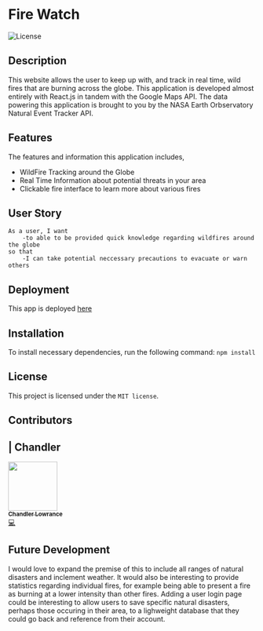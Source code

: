# Fire Watch
![License](https://img.shields.io/badge/License-MIT%202.0-red.svg)

## Description
This website allows the user to keep up with, and track in real time, wild fires that are burning across the globe. This application is developed almost entirely with React.js in tandem with the Google Maps API. The data powering this application is brought to you by the NASA Earth Orbservatory Natural Event Tracker API.

## Features

The features and information this application includes,
- WildFire Tracking around the Globe
- Real Time Information about potential threats in your area
- Clickable fire interface to learn more about various fires

## User Story

```
As a user, I want
    -to able to be provided quick knowledge regarding wildfires around the globe
so that
    -I can take potential neccessary precautions to evacuate or warn others

```

## Deployment

This app is deployed [here](https://global-fire-watch.herokuapp.com/)


## Installation

To install necessary dependencies, run the following command:
`npm install`

## License

This project is licensed under the `MIT license`.

## Contributors

| Chandler
------------ 

[<img src="https://avatars0.githubusercontent.com/u/65209786?s=400&u=cb17a056cc6e4ab1216a4b19a6d190d5a6727651&v=4" width="100px;"/><br /><sub><b>Chandler Lowrance</b></sub>](https://github.com/Chandler8)<br />[💻](https://github.com/Chandler8?tab=repositories "Repositories")

## Future Development

I would love to expand the premise of this to include all ranges of natural disasters and inclement weather. It would also be interesting to provide statistics regarding individual fires, for example being able to present a fire as burning at a lower intensity than other fires. Adding a user login page could be interesting to allow users to save specific natural disasters, perhaps those occuring in their area, to a lighweight database that they could go back and reference from their account.